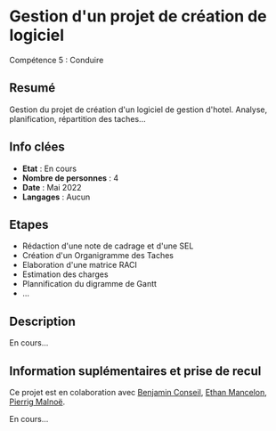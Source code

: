# Gestion d'un projet de création de logiciel

Compétence 5 : Conduire

## Resumé

Gestion du projet de création d'un logiciel de gestion d'hotel.
Analyse, planification, répartition des taches...  

## Info clées

- **Etat** : En cours  
- **Nombre de personnes** : 4  
- **Date** : Mai 2022
- **Langages** : Aucun

## Etapes

- Rédaction d'une note de cadrage et d'une SEL
- Création d'un Organigramme des Taches
- Elaboration d'une matrice RACI
- Estimation des charges
- Plannification du digramme de Gantt
- ...

## Description

En cours...

## Information suplémentaires et prise de recul

Ce projet est en colaboration avec [Benjamin Conseil](https://github.com/conseil-benjamin), [Ethan Mancelon](https://github.com/EthanMancelon), [Pierrig Malnoë](https://github.com/VenomSE30).  

En cours...
